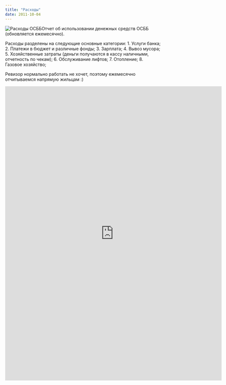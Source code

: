 ```yaml
---
title: "Расходы"
date: 2011-10-04
---
```


![](http://shevchenko4a.brovary.org/wp-content/uploads/2011/10/rashody.jpg "Расходы ОСББ")Отчет об использовании денежных средств ОСББ (обновляется ежемесячно).

Расходы разделены на следующие основные категории: 1. Услуги банка; 2. Платежи в бюджет и различные фонды; 3. Зарплата; 4. Вывоз мусора; 5. Хозяйственные затраты (деньги получаются в кассу наличными, отчетность по чекам); 6. Обслуживание лифтов; 7. Отопление; 8. Газовое хозяйство;

Ревизор нормально работать не хочет, поэтому ежемесячно отчитываемся напрямую жильцам :)

<iframe width="700" height="950" frameborder="0" src="https://docs.google.com/spreadsheet/pub?hl=en_GB&amp;hl=en_GB&amp;key=0AhE2NQlPHqm_dEZUMm0xbUQtRWt2eklzOTBiQTJCamc&amp;output=html&amp;widget=true"></iframe>
